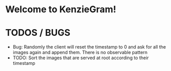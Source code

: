 # Welcome to KenzieGram!

# TODOS / BUGS

- Bug: Randomly the client will reset the timestamp to 0 and ask for all the images again and append them. There is no observable pattern
- TODO: Sort the images that are served at root according to their timestamp